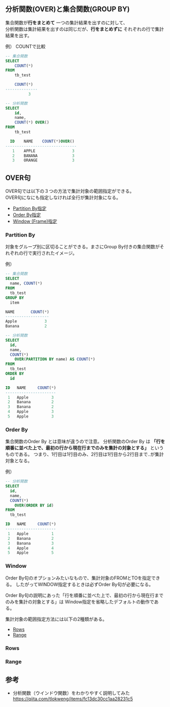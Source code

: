 ## 分析関数(OVER)と集合関数(GROUP BY)
集合関数が**行をまとめて** 一つの集計結果を出すのに対して、  
分析関数は集計結果を出すのは同じだが、**行をまとめずに** それぞれの行で集計結果を出す。

例） COUNTで比較
```sql
-- 集合関数
SELECT
    COUNT(*)
FROM
    tb_test

    COUNT(*)
--------------
          3
```

```sql
-- 分析関数
SELECT
    id,
    name,
    COUNT(*) OVER()
FROM
    tb_test

  ID    NAME    COUNT(*)OVER()
-------------------------------
   1    APPLE                3
   2    BANANA               3
   3    ORANGE               3
```

## OVER句
OVER句では以下の３つの方法で集計対象の範囲指定ができる。  
OVER句になにも指定しなければ全行が集計対象になる。

- [Partition By指定](#Partition_By)
- [Order By指定](#Order_By)
- [Window (Frame)指定](#Window)

### Partition By
 対象をグループ別に区切ることができる。まさにGroup By付きの集合関数がそれぞれの行で実行されたイメージ。

例）
```sql
-- 集合関数
SELECT
  name, COUNT(*)
FROM
  tb_test
GROUP BY
  item

NAME       COUNT(*)
-------------------
Apple            3
Banana           2
```

```sql
-- 分析関数
SELECT 
  id, 
  name,
  COUNT(*)
    OVER(PARTITION BY name) AS COUNT(*)
FROM
  tb_test
ORDER BY 
  id

ID   NAME     COUNT(*)
---------------------- 
 1   Apple          3
 2   Banana         2
 3   Banana         2
 4   Apple          3
 5   Apple          3
```
### Order By
集合関数のOrder By とは意味が違うので注意。
分析関数のOrder By は **「行を順番に並べた上で、最初の行から現在行までのみを集計の対象とする」**
というものである。
つまり、1行目は1行目のみ、2行目は1行目から2行目まで..が集計対象となる。

例）
```sql
-- 分析関数
SELECT
  id,
  name,
  COUNT(*)
    OVER(ORDER BY id)
FROM
  tb_test

ID   NAME     COUNT(*)
---------------------- 
 1   Apple          1
 2   Banana         2
 3   Banana         3
 4   Apple          4
 5   Apple          5
```

### Window
Order By句のオプションみたいなもので、集計対象のFROMとTOを指定できる。
したがってWINDOW指定するときは必ずOrder By句が必要になる。

Order By句の説明にあった「行を順番に並べた上で、最初の行から現在行までのみを集計の対象とする」は
Window指定を省略したデフォルトの動作である。

集計対象の範囲指定方法には以下の2種類がある。
- [Rows](#Rows)
- [Range](#Range)

### Rows

### Range

## 参考
- 分析関数（ウインドウ関数）をわかりやすく説明してみた  
https://qiita.com/tlokweng/items/fc13dc30cc1aa28231c5
